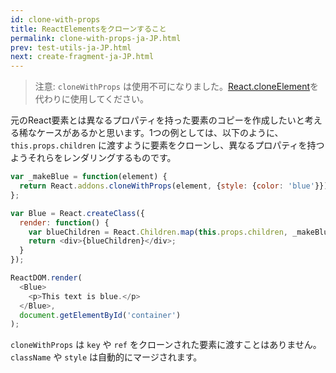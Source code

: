 ```yaml
---
id: clone-with-props
title: ReactElementsをクローンすること
permalink: clone-with-props-ja-JP.html
prev: test-utils-ja-JP.html
next: create-fragment-ja-JP.html
---
```


> 注意:
> `cloneWithProps` は使用不可になりました。[React.cloneElement](top-level-api-ja-JP.html#react.cloneelement)を代わりに使用してください。

元のReact要素とは異なるプロパティを持った要素のコピーを作成したいと考える稀なケースがあるかと思います。1つの例としては、以下のように、 `this.props.children` に渡すように要素をクローンし、異なるプロパティを持つようそれらをレンダリングするものです。

```js
var _makeBlue = function(element) {
  return React.addons.cloneWithProps(element, {style: {color: 'blue'}});
};

var Blue = React.createClass({
  render: function() {
    var blueChildren = React.Children.map(this.props.children, _makeBlue);
    return <div>{blueChildren}</div>;
  }
});

ReactDOM.render(
  <Blue>
    <p>This text is blue.</p>
  </Blue>,
  document.getElementById('container')
);
```

`cloneWithProps` は `key` や `ref` をクローンされた要素に渡すことはありません。 `className` や `style` は自動的にマージされます。
